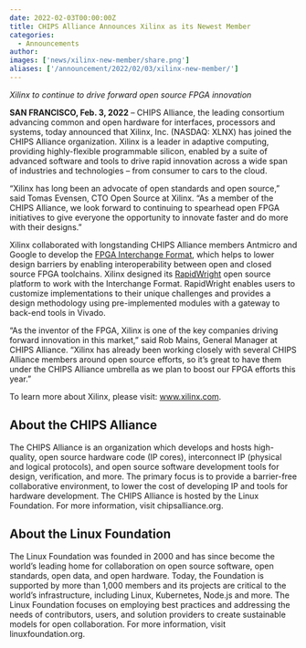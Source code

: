 ```yaml
---
date: 2022-02-03T00:00:00Z
title: CHIPS Alliance Announces Xilinx as its Newest Member 
categories:
  - Announcements
author: 
images: ['news/xilinx-new-member/share.png']
aliases: ['/announcement/2022/02/03/xilinx-new-member/']
---
```


*Xilinx to continue to drive forward open source FPGA innovation*

**SAN FRANCISCO, Feb. 3, 2022** – CHIPS Alliance, the leading consortium advancing common and open hardware for interfaces, processors and systems, today announced that Xilinx, Inc. (NASDAQ: XLNX) has joined the CHIPS Alliance organization. Xilinx is a leader in adaptive computing, providing highly-flexible programmable silicon, enabled by a suite of advanced software and tools to drive rapid innovation across a wide span of industries and technologies – from consumer to cars to the cloud. 

“Xilinx has long been an advocate of open standards and open source,” said Tomas Evensen, CTO Open Source at Xilinx. “As a member of the CHIPS Alliance, we look forward to continuing to spearhead open FPGA initiatives to give everyone the opportunity to innovate faster and do more with their designs.”

Xilinx collaborated with longstanding CHIPS Alliance members Antmicro and Google to develop the [FPGA Interchange Format](https://fpga-interchange-schema.readthedocs.io/), which helps to lower design barriers by enabling interoperability between open and closed source FPGA toolchains. Xilinx designed its [RapidWright](https://github.com/Xilinx/RapidWright) open source platform to work with the Interchange Format. RapidWright enables users to customize implementations to their unique challenges and provides a design methodology using pre-implemented modules with a gateway to back-end tools in Vivado. 

“As the inventor of the FPGA, Xilinx is one of the key companies driving forward innovation in this market,” said Rob Mains, General Manager at CHIPS Alliance. “Xilinx has already been working closely with several CHIPS Alliance members around open source efforts, so it’s great to have them under the CHIPS Alliance umbrella as we plan to boost our FPGA efforts this year.”

To learn more about Xilinx, please visit: www.xilinx.com.

## About the CHIPS Alliance

The CHIPS Alliance is an organization which develops and hosts high-quality, open source hardware code (IP cores), interconnect IP (physical and logical protocols), and open source software development tools for design, verification, and more. The primary focus is to provide a barrier-free collaborative environment, to lower the cost of developing IP and tools for hardware development. The CHIPS Alliance is hosted by the Linux Foundation. For more information, visit chipsalliance.org.

## About the Linux Foundation

The Linux Foundation was founded in 2000 and has since become the world’s leading home for collaboration on open source software, open standards, open data, and open hardware. Today, the Foundation is supported by more than 1,000 members and its projects are critical to the world’s infrastructure, including Linux, Kubernetes, Node.js and more. The Linux Foundation focuses on employing best practices and addressing the needs of contributors, users, and solution providers to create sustainable models for open collaboration. For more information, visit linuxfoundation.org.